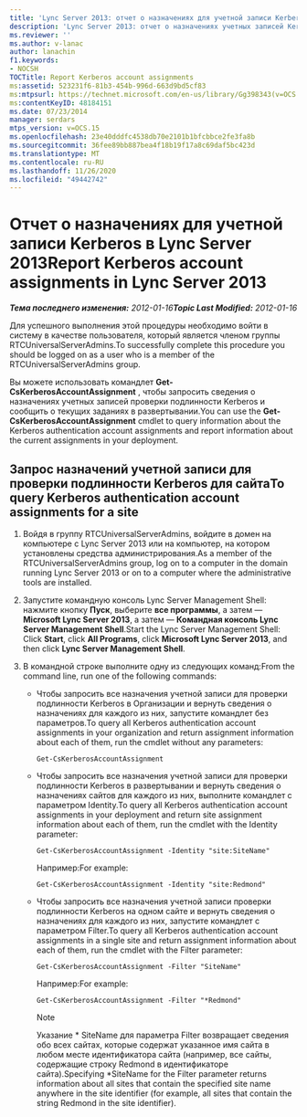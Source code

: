 ```yaml
---
title: 'Lync Server 2013: отчет о назначениях для учетной записи Kerberos'
description: 'Lync Server 2013: отчет о назначениях учетных записей Kerberos.'
ms.reviewer: ''
ms.author: v-lanac
author: lanachin
f1.keywords:
- NOCSH
TOCTitle: Report Kerberos account assignments
ms:assetid: 523231f6-81b3-454b-996d-663d9bd5cf83
ms:mtpsurl: https://technet.microsoft.com/en-us/library/Gg398343(v=OCS.15)
ms:contentKeyID: 48184151
ms.date: 07/23/2014
manager: serdars
mtps_version: v=OCS.15
ms.openlocfilehash: 23e40dddfc4538db70e2101b1bfcbbce2fe3fa8b
ms.sourcegitcommit: 36fee89bb887bea4f18b19f17a8c69daf5bc423d
ms.translationtype: MT
ms.contentlocale: ru-RU
ms.lasthandoff: 11/26/2020
ms.locfileid: "49442742"
---
```

# <a name="report-kerberos-account-assignments-in-lync-server-2013"></a><span data-ttu-id="bf274-103">Отчет о назначениях для учетной записи Kerberos в Lync Server 2013</span><span class="sxs-lookup"><span data-stu-id="bf274-103">Report Kerberos account assignments in Lync Server 2013</span></span>

<div data-xmlns="http://www.w3.org/1999/xhtml">

<div class="topic" data-xmlns="http://www.w3.org/1999/xhtml" data-msxsl="urn:schemas-microsoft-com:xslt" data-cs="https://msdn.microsoft.com/">

<div data-asp="https://msdn2.microsoft.com/asp">



</div>

<div id="mainSection">

<div id="mainBody"><span data-ttu-id="bf274-104">

<span> </span></span><span class="sxs-lookup"><span data-stu-id="bf274-104">

<span> </span></span></span>

<span data-ttu-id="bf274-105">_**Тема последнего изменения:** 2012-01-16_</span><span class="sxs-lookup"><span data-stu-id="bf274-105">_**Topic Last Modified:** 2012-01-16_</span></span>

<span data-ttu-id="bf274-106">Для успешного выполнения этой процедуры необходимо войти в систему в качестве пользователя, который является членом группы RTCUniversalServerAdmins.</span><span class="sxs-lookup"><span data-stu-id="bf274-106">To successfully complete this procedure you should be logged on as a user who is a member of the RTCUniversalServerAdmins group.</span></span>

<span data-ttu-id="bf274-107">Вы можете использовать командлет **Get-CsKerberosAccountAssignment** , чтобы запросить сведения о назначениях учетных записей проверки подлинности Kerberos и сообщить о текущих заданиях в развертывании.</span><span class="sxs-lookup"><span data-stu-id="bf274-107">You can use the **Get-CsKerberosAccountAssignment** cmdlet to query information about the Kerberos authentication account assignments and report information about the current assignments in your deployment.</span></span>

<div>

## <a name="to-query-kerberos-authentication-account-assignments-for-a-site"></a><span data-ttu-id="bf274-108">Запрос назначений учетной записи для проверки подлинности Kerberos для сайта</span><span class="sxs-lookup"><span data-stu-id="bf274-108">To query Kerberos authentication account assignments for a site</span></span>

1.  <span data-ttu-id="bf274-109">Войдя в группу RTCUniversalServerAdmins, войдите в домен на компьютере с Lync Server 2013 или на компьютер, на котором установлены средства администрирования.</span><span class="sxs-lookup"><span data-stu-id="bf274-109">As a member of the RTCUniversalServerAdmins group, log on to a computer in the domain running Lync Server 2013 or on to a computer where the administrative tools are installed.</span></span>

2.  <span data-ttu-id="bf274-110">Запустите командную консоль Lync Server Management Shell: нажмите кнопку **Пуск**, выберите **все программы**, а затем — **Microsoft Lync Server 2013**, а затем — **Командная консоль Lync Server Management Shell**.</span><span class="sxs-lookup"><span data-stu-id="bf274-110">Start the Lync Server Management Shell: Click **Start**, click **All Programs**, click **Microsoft Lync Server 2013**, and then click **Lync Server Management Shell**.</span></span>

3.  <span data-ttu-id="bf274-111">В командной строке выполните одну из следующих команд:</span><span class="sxs-lookup"><span data-stu-id="bf274-111">From the command line, run one of the following commands:</span></span>
    
      - <span data-ttu-id="bf274-112">Чтобы запросить все назначения учетной записи для проверки подлинности Kerberos в Организации и вернуть сведения о назначениях для каждого из них, запустите командлет без параметров.</span><span class="sxs-lookup"><span data-stu-id="bf274-112">To query all Kerberos authentication account assignments in your organization and return assignment information about each of them, run the cmdlet without any parameters:</span></span>
        
            Get-CsKerberosAccountAssignment
    
      - <span data-ttu-id="bf274-113">Чтобы запросить все назначения учетной записи для проверки подлинности Kerberos в развертывании и вернуть сведения о назначениях сайтов для каждого из них, выполните командлет с параметром Identity.</span><span class="sxs-lookup"><span data-stu-id="bf274-113">To query all Kerberos authentication account assignments in your deployment and return site assignment information about each of them, run the cmdlet with the Identity parameter:</span></span>
        
            Get-CsKerberosAccountAssignment -Identity "site:SiteName"
        
        <span data-ttu-id="bf274-114">Например:</span><span class="sxs-lookup"><span data-stu-id="bf274-114">For example:</span></span>
        
            Get-CsKerberosAccountAssignment -Identity "site:Redmond"
    
      - <span data-ttu-id="bf274-115">Чтобы запросить все назначения учетной записи проверки подлинности Kerberos на одном сайте и вернуть сведения о назначениях для каждого из них, запустите командлет с параметром Filter.</span><span class="sxs-lookup"><span data-stu-id="bf274-115">To query all Kerberos authentication account assignments in a single site and return assignment information about each of them, run the cmdlet with the Filter parameter:</span></span>
        
            Get-CsKerberosAccountAssignment -Filter "SiteName"
        
        <span data-ttu-id="bf274-116">Например:</span><span class="sxs-lookup"><span data-stu-id="bf274-116">For example:</span></span>
        
            Get-CsKerberosAccountAssignment -Filter "*Redmond"
        
        <div>
        

        > [!NOTE]  
        > <span data-ttu-id="bf274-117">Указание \* SiteName для параметра Filter возвращает сведения обо всех сайтах, которые содержат указанное имя сайта в любом месте идентификатора сайта (например, все сайты, содержащие строку Redmond в идентификаторе сайта).</span><span class="sxs-lookup"><span data-stu-id="bf274-117">Specifying \*SiteName for the Filter parameter returns information about all sites that contain the specified site name anywhere in the site identifier (for example, all sites that contain the string Redmond in the site identifier).</span></span>

        
        <span data-ttu-id="bf274-118"></div>

</div>

</div>

<span> </span>

</div>

</div>

</span><span class="sxs-lookup"><span data-stu-id="bf274-118"></div>

</div>

</div>

<span> </span>

</div>

</div>

</span></span></div>

